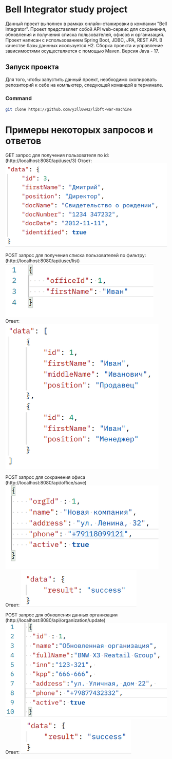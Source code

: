 # Bell Integrator study project
Данный проект выполнен в рамках онлайн-стажировки в компании "Bell Integrator". 
Проект представляет собой API web-сервис для сохранения, обновления и получения списка пользователей, офисов и организаций.
Проект написан с использованием Spring Boot, JDBC, JPA, REST API.
В качестве базы даннных исользуется H2.
Сборка проекта и управление зависимостями осуществляется с помощью Maven.
Версия Java - 17.

## Запуск проекта
Для того, чтобы запустить данный проект, необходимо скопировать репозиторий к себе на компьютер, 
следующей командой в терминале.
### Command
```bash
git clone https://github.com/y3ll0w42/libft-war-machine
```

# Примеры некоторых запросов и ответов
GET запрос для получения пользователя по id:
(http://localhost:8080/api/user/3)
Ответ:
![img.png](img.png)

POST запрос для получения списка пользователей по фильтру:
(http://localhost:8080/api/user/list)
![img_1.png](img_1.png)
Ответ:
![img_2.png](img_2.png)

POST запрос для сохранения офиса
(http://localhost:8080/api/office/save)
![img_3.png](img_3.png)
Ответ:
![img_4.png](img_4.png)

POST запрос для обновления данных организации
(http://localhost:8080/api/organization/update)
![img_5.png](img_5.png)
Ответ:
![img_6.png](img_6.png)


